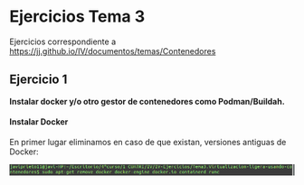 # Ejercicios Tema 3

Ejercicios correspondiente a https://jj.github.io/IV/documentos/temas/Contenedores

## Ejercicio 1
**Instalar docker y/o otro gestor de contenedores como Podman/Buildah.**

#### Instalar Docker
En primer lugar eliminamos en caso de que existan, versiones antiguas de Docker:

![img-old-docker](https://github.com/JaviPrieto/IV-Ejercicios/blob/master/Tema3.Virtualizacion-ligera-usando-contenedores/imagenes/old-docker.png)




